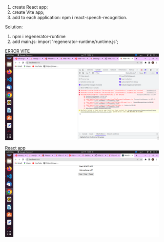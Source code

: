 1) create React app;
2) create Vite app;
3) add to each application: npm i react-speech-recognition.

Solution:
1) npm i regenerator-runtime
2) add main.js: import 'regenerator-runtime/runtime.js';

ERROR VITE
![Screenshot](Screenshot2022-10-17(vite).png)

React app
![Screenshot](Screenshot2022-10-17(react).png)
